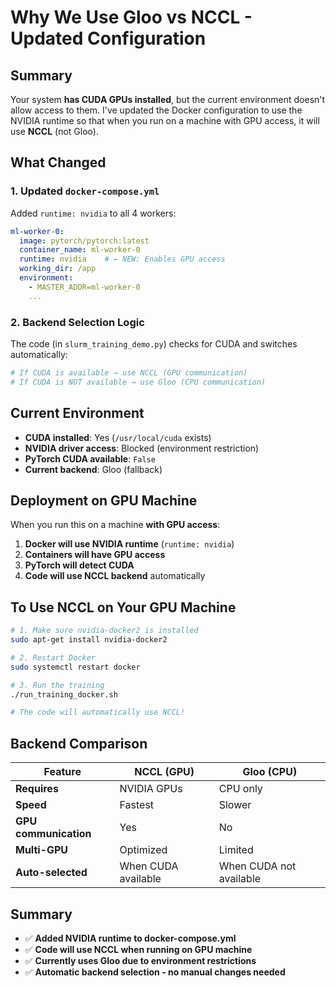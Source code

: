 # Why We Use Gloo vs NCCL - Updated Configuration

## Summary

Your system **has CUDA GPUs installed**, but the current environment doesn't allow access to them. I've updated the Docker configuration to use the NVIDIA runtime so that when you run on a machine with GPU access, it will use **NCCL** (not Gloo).

## What Changed

### 1. Updated `docker-compose.yml`
Added `runtime: nvidia` to all 4 workers:

```yaml
ml-worker-0:
  image: pytorch/pytorch:latest
  container_name: ml-worker-0
  runtime: nvidia    # ← NEW: Enables GPU access
  working_dir: /app
  environment:
    - MASTER_ADDR=ml-worker-0
    ...
```

### 2. Backend Selection Logic

The code (in `slurm_training_demo.py`) checks for CUDA and switches automatically:

```python
# If CUDA is available → use NCCL (GPU communication)
# If CUDA is NOT available → use Gloo (CPU communication)
```

## Current Environment

- **CUDA installed**: Yes (`/usr/local/cuda` exists)
- **NVIDIA driver access**: Blocked (environment restriction)
- **PyTorch CUDA available**: `False`
- **Current backend**: Gloo (fallback)

## Deployment on GPU Machine

When you run this on a machine **with GPU access**:

1. **Docker will use NVIDIA runtime** (`runtime: nvidia`)
2. **Containers will have GPU access**
3. **PyTorch will detect CUDA**
4. **Code will use NCCL backend** automatically

## To Use NCCL on Your GPU Machine

```bash
# 1. Make sure nvidia-docker2 is installed
sudo apt-get install nvidia-docker2

# 2. Restart Docker
sudo systemctl restart docker

# 3. Run the training
./run_training_docker.sh

# The code will automatically use NCCL!
```

## Backend Comparison

| Feature | NCCL (GPU) | Gloo (CPU) |
|---------|-----------|------------|
| **Requires** | NVIDIA GPUs | CPU only |
| **Speed** | Fastest | Slower |
| **GPU communication** | Yes | No |
| **Multi-GPU** | Optimized | Limited |
| **Auto-selected** | When CUDA available | When CUDA not available |

## Summary

- ✅ **Added NVIDIA runtime to docker-compose.yml**
- ✅ **Code will use NCCL when running on GPU machine**
- ✅ **Currently uses Gloo due to environment restrictions**
- ✅ **Automatic backend selection - no manual changes needed**
